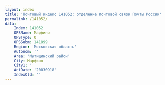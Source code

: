 ```yaml
---
layout: index
title: 'Почтовый индекс 141052: отделение почтовой связи Почты России'
permalink: /141052/
data:
    Index: 141052
    OPSName: Марфино
    OPSType: О
    OPSSubm: 141899
    Region: 'Московская область'
    Autonom: ''
    Area: 'Мытищинский район'
    City: Марфино
    City1: ''
    ActDate: '20030918'
    IndexOld: ''
---
```

